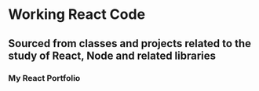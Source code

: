 # Working React Code

## Sourced from classes and projects related to the study of React, Node and related libraries

### My React Portfolio
